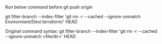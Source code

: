 Run below command before git push origin


git filter-branch --index-filter 'git rm -r --cached --ignore-unmatch Environment/Dev/.terraform/' HEAD


Original command syntax:
git filter-branch --index-filter 'git rm -r --cached --ignore-unmatch <file/dir>' HEAD
